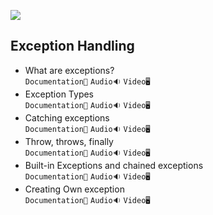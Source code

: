 ![](/Assets/exception%20handling.png)
## Exception Handling

- What are exceptions?<br>
  `Documentation📃`
  `Audio🔉`
  `Video🖥️`
- Exception Types<br>
  `Documentation📃`
  `Audio🔉`
  `Video🖥️`
- Catching exceptions<br>
  `Documentation📃`
  `Audio🔉`
  `Video🖥️`
- Throw, throws, finally<br>
  `Documentation📃`
  `Audio🔉`
  `Video🖥️`
- Built-in Exceptions and chained exceptions<br>
  `Documentation📃`
  `Audio🔉`
  `Video🖥️`
- Creating Own exception<br>
  `Documentation📃`
  `Audio🔉`
  `Video🖥️`